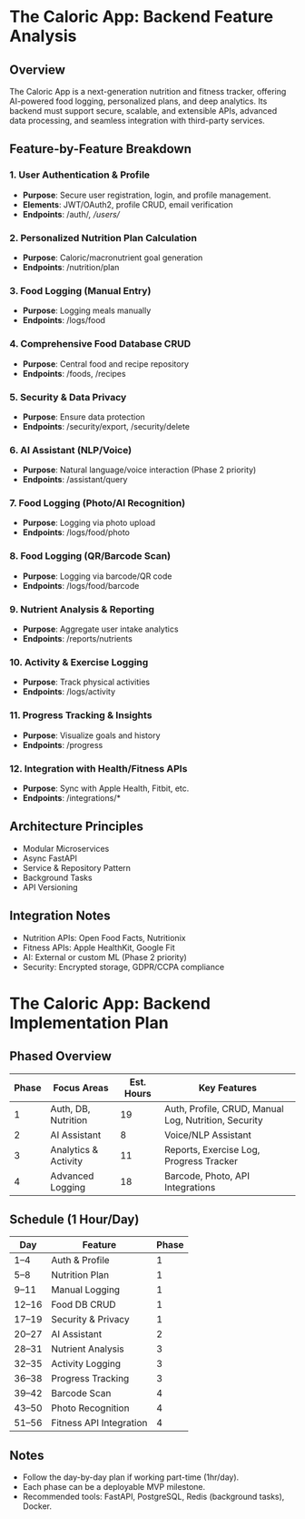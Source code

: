 # The Caloric App: Backend Feature Analysis

## Overview

The Caloric App is a next-generation nutrition and fitness tracker, offering AI-powered food logging, personalized plans, and deep analytics. Its backend must support secure, scalable, and extensible APIs, advanced data processing, and seamless integration with third-party services.

## Feature-by-Feature Breakdown

### 1. User Authentication & Profile

* **Purpose**: Secure user registration, login, and profile management.
* **Elements**: JWT/OAuth2, profile CRUD, email verification
* **Endpoints**: /auth/*, /users/*

### 2. Personalized Nutrition Plan Calculation

* **Purpose**: Caloric/macronutrient goal generation
* **Endpoints**: /nutrition/plan

### 3. Food Logging (Manual Entry)

* **Purpose**: Logging meals manually
* **Endpoints**: /logs/food

### 4. Comprehensive Food Database CRUD

* **Purpose**: Central food and recipe repository
* **Endpoints**: /foods, /recipes

### 5. Security & Data Privacy

* **Purpose**: Ensure data protection
* **Endpoints**: /security/export, /security/delete

### 6. AI Assistant (NLP/Voice)

* **Purpose**: Natural language/voice interaction (Phase 2 priority)
* **Endpoints**: /assistant/query

### 7. Food Logging (Photo/AI Recognition)

* **Purpose**: Logging via photo upload
* **Endpoints**: /logs/food/photo

### 8. Food Logging (QR/Barcode Scan)

* **Purpose**: Logging via barcode/QR code
* **Endpoints**: /logs/food/barcode

### 9. Nutrient Analysis & Reporting

* **Purpose**: Aggregate user intake analytics
* **Endpoints**: /reports/nutrients

### 10. Activity & Exercise Logging

* **Purpose**: Track physical activities
* **Endpoints**: /logs/activity

### 11. Progress Tracking & Insights

* **Purpose**: Visualize goals and history
* **Endpoints**: /progress

### 12. Integration with Health/Fitness APIs

* **Purpose**: Sync with Apple Health, Fitbit, etc.
* **Endpoints**: /integrations/\*



## Architecture Principles

* Modular Microservices
* Async FastAPI
* Service & Repository Pattern
* Background Tasks
* API Versioning

## Integration Notes

* Nutrition APIs: Open Food Facts, Nutritionix
* Fitness APIs: Apple HealthKit, Google Fit
* AI: External or custom ML (Phase 2 priority)
* Security: Encrypted storage, GDPR/CCPA compliance




# The Caloric App: Backend Implementation Plan

## Phased Overview

| Phase | Focus Areas          | Est. Hours | Key Features                                         |
| ----- | -------------------- | ---------- | ---------------------------------------------------- |
| 1     | Auth, DB, Nutrition  | 19         | Auth, Profile, CRUD, Manual Log, Nutrition, Security |
| 2     | AI Assistant         | 8          | Voice/NLP Assistant                                  |
| 3     | Analytics & Activity | 11         | Reports, Exercise Log, Progress Tracker              |
| 4     | Advanced Logging     | 18         | Barcode, Photo, API Integrations                     |

## Schedule (1 Hour/Day)

| Day   | Feature                 | Phase |
| ----- | ----------------------- | ----- |
| 1–4   | Auth & Profile          | 1     |
| 5–8   | Nutrition Plan          | 1     |
| 9–11  | Manual Logging          | 1     |
| 12–16 | Food DB CRUD            | 1     |
| 17–19 | Security & Privacy      | 1     |
| 20–27 | AI Assistant            | 2     |
| 28–31 | Nutrient Analysis       | 3     |
| 32–35 | Activity Logging        | 3     |
| 36–38 | Progress Tracking       | 3     |
| 39–42 | Barcode Scan            | 4     |
| 43–50 | Photo Recognition       | 4     |
| 51–56 | Fitness API Integration | 4     |

## Notes

* Follow the day-by-day plan if working part-time (1hr/day).
* Each phase can be a deployable MVP milestone.
* Recommended tools: FastAPI, PostgreSQL, Redis (background tasks), Docker.
